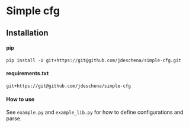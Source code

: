 # Simple cfg


## Installation

#### pip
```
pip install -U git+https://git@github.com/jdeschena/simple-cfg.git
```

#### requirements.txt
```
git+https://git@github.com/jdeschena/simple-cfg
```

#### How to use
See `example.py` and `example_lib.py` for how to define configurations and parse.
